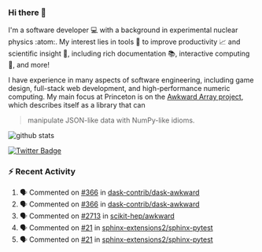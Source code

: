 ### Hi there 👋 

I'm a software developer 💻 with a background in experimental nuclear physics :atom:. My interest lies in tools :wrench: to improve productivity :chart_with_upwards_trend: and scientific insight :telescope:, including rich documentation 📚, interactive computing 🧮, and more! 

I have experience in many aspects of software engineering, including game design, full-stack web development, and high-performance numeric computing. My main focus at Princeton is on the [Awkward Array project](awkward-array.org/), which describes itself as a library that can 
> manipulate JSON-like data with NumPy-like idioms.

![github stats](https://github-readme-stats.vercel.app/api?username=agoose77&show_icons=true&hide_rank=true&hide_title=true&bg_color=30,e76445,904e95&text_color=efe3ec&icon_color=efe3ec)
<!--
**agoose77/agoose77** is a ✨ _special_ ✨ repository because its `README.md` (this file) appears on your GitHub profile.

Here are some ideas to get you started:

- 🔭 I’m currently working on ...
- 🌱 I’m currently learning ...
- 👯 I’m looking to collaborate on ...
- 🤔 I’m looking for help with ...
- 💬 Ask me about ...
- 📫 How to reach me: ...
- 😄 Pronouns: ...
- ⚡ Fun fact: ...
-->

[![Twitter Badge](https://img.shields.io/twitter/follow/agoose77?style=flat-square&logo=Twitter&logoColor=white&color=cornflowerblue)](https://twitter.com/agoose77)

### :zap: Recent Activity

<!--START_SECTION:activity-->
1. 🗣 Commented on [#366](https://github.com/dask-contrib/dask-awkward/pull/366#issuecomment-1723600652) in [dask-contrib/dask-awkward](https://github.com/dask-contrib/dask-awkward)
2. 🗣 Commented on [#366](https://github.com/dask-contrib/dask-awkward/pull/366#issuecomment-1723261877) in [dask-contrib/dask-awkward](https://github.com/dask-contrib/dask-awkward)
3. 🗣 Commented on [#2713](https://github.com/scikit-hep/awkward/pull/2713#issuecomment-1723182040) in [scikit-hep/awkward](https://github.com/scikit-hep/awkward)
4. 🗣 Commented on [#21](https://github.com/sphinx-extensions2/sphinx-pytest/pull/21#issuecomment-1723099277) in [sphinx-extensions2/sphinx-pytest](https://github.com/sphinx-extensions2/sphinx-pytest)
5. 🗣 Commented on [#21](https://github.com/sphinx-extensions2/sphinx-pytest/pull/21#issuecomment-1723097384) in [sphinx-extensions2/sphinx-pytest](https://github.com/sphinx-extensions2/sphinx-pytest)
<!--END_SECTION:activity-->
